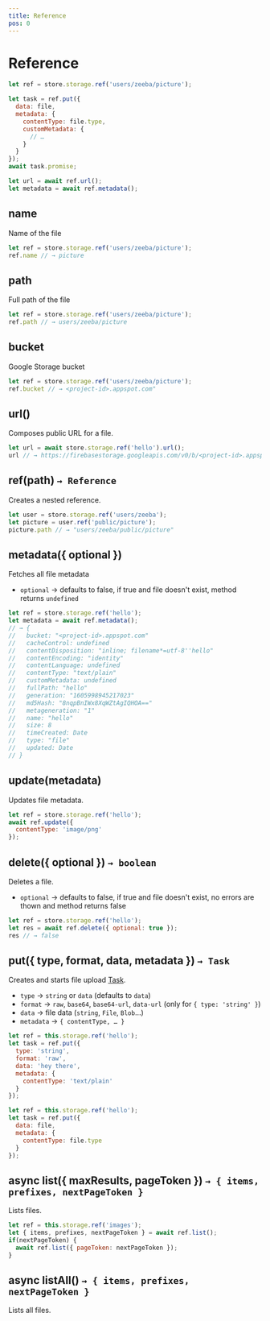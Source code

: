 ```yaml
---
title: Reference
pos: 0
---
```


# Reference


``` javascript
let ref = store.storage.ref('users/zeeba/picture');

let task = ref.put({
  data: file,
  metadata: {
    contentType: file.type,
    customMetadata: {
      // …
    }
  }
});
await task.promise;

let url = await ref.url();
let metadata = await ref.metadata();
```

## name

Name of the file

``` javascript
let ref = store.storage.ref('users/zeeba/picture');
ref.name // → picture
```

## path

Full path of the file

``` javascript
let ref = store.storage.ref('users/zeeba/picture');
ref.path // → users/zeeba/picture
```

## bucket

Google Storage bucket

``` javascript
let ref = store.storage.ref('users/zeeba/picture');
ref.bucket // → <project-id>.appspot.com"
```

## url()

Composes public URL for a file.

``` javascript
let url = await store.storage.ref('hello').url();
url // → https://firebasestorage.googleapis.com/v0/b/<project-id>.appspot.com/o/hello?alt=media&token=…
```

## ref(path) `→ Reference`

Creates a nested reference.

``` javascript
let user = store.storage.ref('users/zeeba');
let picture = user.ref('public/picture');
picture.path // → "users/zeeba/public/picture"
```

## metadata({ optional })

Fetches all file metadata

* `optional` → defaults to false, if true and file doesn't exist, method returns `undefined`

``` javascript
let ref = store.storage.ref('hello');
let metadata = await ref.metadata();
// → {
//   bucket: "<project-id>.appspot.com"
//   cacheControl: undefined
//   contentDisposition: "inline; filename*=utf-8''hello"
//   contentEncoding: "identity"
//   contentLanguage: undefined
//   contentType: "text/plain"
//   customMetadata: undefined
//   fullPath: "hello"
//   generation: "1605998945217023"
//   md5Hash: "8nqpBnIWx8XqWZtAgIQHOA=="
//   metageneration: "1"
//   name: "hello"
//   size: 8
//   timeCreated: Date
//   type: "file"
//   updated: Date
// }
```

## update(metadata)

Updates file metadata.

``` javascript
let ref = store.storage.ref('hello');
await ref.update({
  contentType: 'image/png'
});
```

## delete({ optional }) `→ boolean`

Deletes a file.

* `optional` → defaults to false, if true and file doesn't exist, no errors are thown and method returns false

``` javascript
let ref = store.storage.ref('hello');
let res = await ref.delete({ optional: true });
res // → false
```

## put({ type, format, data, metadata }) `→ Task`

Creates and starts file upload [Task](api/storage/task).

* `type` → `string` or `data` (defaults to `data`)
* `format` → `raw`, `base64`, `base64-url`, `data-url` (only for `{ type: 'string' }`)
* `data` → file data (`string`, `File`, `Blob`…)
* `metadata` → `{ contentType, … }`

``` javascript
let ref = this.storage.ref('hello');
let task = ref.put({
  type: 'string',
  format: 'raw',
  data: 'hey there',
  metadata: {
    contentType: 'text/plain'
  }
});
```

``` javascript
let ref = this.storage.ref('hello');
let task = ref.put({
  data: file,
  metadata: {
    contentType: file.type
  }
});
```

## async list({ maxResults, pageToken }) `→ { items, prefixes, nextPageToken }`

Lists files.

``` javascript
let ref = this.storage.ref('images');
let { items, prefixes, nextPageToken } = await ref.list();
if(nextPageToken) {
  await ref.list({ pageToken: nextPageToken });
}
```

## async listAll() `→ { items, prefixes, nextPageToken }`

Lists all files.
